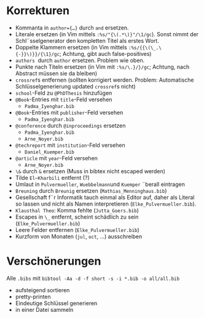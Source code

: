 Korrekturen
===========
* Kommanta in `author={…}` durch `and` ersetzen.
* Literale ersetzen (in Vim mittels `:%s/"{\(.*\)}"/\1/gc`). Sonst nimmt der
  Schl&uml;sselgenerator den kompletten Titel als erstes Wort.
* Doppelte Klammern ersetzen (in Vim mittels `:%s/{{\(\_.\{-}}\)}}/{\1}/gc`; Achtung, gibt auch false-positives)
* `authors`  durch `author` ersetzen. Problem wie oben.
* Punkte nach Titeln ersetzen (in Vim mit `:%s/\.}/}/gc`; Achtung, nach Abstract müssen sie da bleiben)
* `crossref`s entfernen (sollten korrigiert werden. Problem: Automatische Schlüsselgenerierung updated `crossref`s nicht)
* `school`-Feld zu `@PhDThesis` hinzufügen
* `@Book`-Entries mit `title`-Feld versehen
    - `Padma_Iyenghar.bib`
* `@Book`-Entries mit `publisher`-Feld versehen 
    - `Padma_Iyenghar.bib`
* `@conference` durch `@inproceedings` ersetzen 
    - `Padma_Iyenghar.bib`
    - `Arne_Noyer.bib`
* `@techreport` mit `institution`-Feld versehen 
    - `Daniel_Kuemper.bib`
* `@article` mit `year`-Feld versehen 
    - `Arne_Noyer.bib`
* `\&` durch `&` ersetzen (Muss in bibtex nicht escaped werden)
* Tilde `El~Kharbili` entfernt (?)
* Umlaut in `Pulvermueller`, `Wuebbelmann`und `Kuemper` &uml;berall eintragen
* `Breuning` durch `Breunig` ersetzen (`Mathias_Menninghaus.bib`)
* Gesellschaft f&uml;r Informatik tauch einmal als Editor auf, daher als Literal
  so lassen und nicht als Namen interpretieren (`Elke_Pulvermueller.bib`).
* `Klausthal Theo`: Komma fehlte (`Jutta_Goers.bib`)
* Escapes in `\_` entfernt, scheint sch&auml;dlich zu sein
  (`Elke_Pulvermueller.bib`)
* Leere Felder entfernen (`Elke_Pulvermueller.bib`)
* Kurzform von Monaten (`jul`, `oct`, ...) ausschreiben

Versch&ouml;nerungen
====================

Alle `.bibs` mit `bibtool -Aa -d -f short -s -i *.bib -o all/all.bib`

* aufsteigend sortieren
* pretty-printen
* Eindeutige Schlüssel generieren
* in einer Datei sammeln

